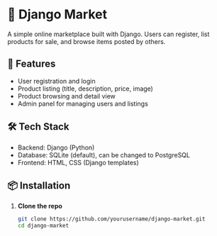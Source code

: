 # 🛒 Django Market

A simple online marketplace built with Django. Users can register, list products for sale, and browse items posted by others.

## 🚀 Features

- User registration and login
- Product listing (title, description, price, image)
- Product browsing and detail view
- Admin panel for managing users and listings

## 🛠️ Tech Stack

- Backend: Django (Python)
- Database: SQLite (default), can be changed to PostgreSQL
- Frontend: HTML, CSS (Django templates)

## 📦 Installation

1. **Clone the repo**  
   ```bash
   git clone https://github.com/yourusername/django-market.git
   cd django-market
